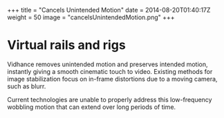 +++
title = "Cancels Unintended Motion"
date = 2014-08-20T01:40:17Z
weight = 50
image = "cancelsUnintendedMotion.png"
+++
# Virtual rails and rigs

Vidhance removes unintended motion and preserves intended motion, instantly giving a smooth cinematic touch to video. Existing methods for image stabilization focus on in-frame distortions due to a moving camera, such as blurr.

Current technologies are unable to properly address this low-frequency wobbling motion that can extend over long periods of time.
